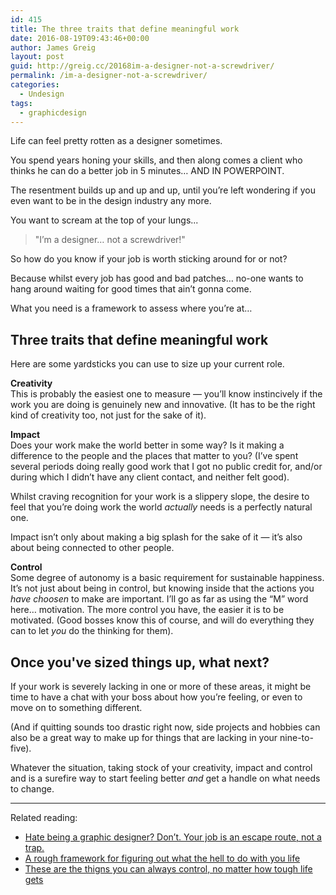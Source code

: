 ```yaml
---
id: 415
title: The three traits that define meaningful work
date: 2016-08-19T09:43:46+00:00
author: James Greig
layout: post
guid: http://greig.cc/20168im-a-designer-not-a-screwdriver/
permalink: /im-a-designer-not-a-screwdriver/
categories:
  - Undesign
tags:
  - graphicdesign
---
```

<p>Life can feel pretty rotten as a designer sometimes. </p>
<p>You spend years honing your skills, and then along comes a client who thinks he can do a better job in 5 minutes… AND IN POWERPOINT. </p>
<p>The resentment builds up and up and up, until you’re left wondering if you even want to be in the design industry any more. </p>
<p>You want to scream at the top of your lungs...</p>
<blockquote>
<p>"I’m a designer… not a screwdriver!"</p>
</blockquote>
<p>So how do you know if your job is worth sticking around for or not?</p>
<p>Because whilst every job has good and bad patches… no-one wants to hang around waiting for good times that ain’t gonna come.</p>
<p>What you need is a framework to assess where you’re at…</p>
<h2 id="three-traits-that-define-meaningful-work">Three traits that define meaningful work</h2>
<p>Here are some yardsticks you can use to size up your current role. </p>
<p><strong>Creativity</strong><br>This is probably the easiest one to measure — you’ll know instincively if the work you are doing is genuinely new and innovative. (It has to be the right kind of creativity too, not just for the sake of it).</p>
<p><strong>Impact</strong><br>Does your work make the world better in some way? Is it making a difference to the people and the places that matter to you? (I’ve spent several periods doing really good work that I got no public credit for, and/or during which I didn’t have any client contact, and neither felt good).</p>
<p>Whilst craving recognition for your work is a slippery slope, the desire to feel that you’re doing work the world <em>actually</em> needs is a perfectly natural one.</p>
<p>Impact isn’t only about making a big splash for the sake of it — it’s also about being connected to other people.</p>
<p><strong>Control</strong><br>Some degree of autonomy is a basic requirement for sustainable happiness. It’s not just about being in control, but knowing inside that the actions you <em>have choosen</em> to make are important. I’ll go as far as using the “M” word here… motivation. The more control you have, the easier it is to be motivated. (Good bosses know this of course, and will do everything they can to let <em>you</em> do the thinking for them).</p>
<h2 id="once-you-ve-sized-things-up-what-next-">Once you've sized things up, what next?</h2>
<p>If your  work is severely lacking in one or more of these areas, it might be time to have a chat with your boss about how you’re feeling, or even to move on to something different.</p>
<p>(And if quitting sounds too drastic right now, side projects and hobbies can also be a great way to make up for things that are lacking in your nine-to-five).</p>
<p>Whatever the situation, taking stock of your creativity, impact and control and  is a surefire way to start feeling better <em>and</em> get a handle on what needs to change.</p>
<hr>
<p>Related reading:</p>
<ul>
<li><a href="http://greig.cc/journal/2014/9/hate-being-a-graphic-designer">Hate being a graphic designer? Don’t. Your job is an escape route, not a trap.</a></li>
<li><a href="http://greig.cc/journal/2016/3/lifeframework">A rough framework for figuring out what the hell to do with you life</a></li>
<li><a href="http://greig.cc/journal/2016/3/lifeframework">These are the thigns you can always control, no matter how tough life gets</a></li>
</ul>
